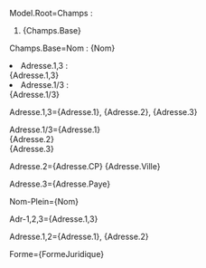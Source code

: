 Model.Root=Champs : <ol><li>{Champs.Base}</ol>

Champs.Base=Nom : {Nom}<li>Adresse.1,3 :<br> {Adresse.1,3}<li>Adresse.1/3 :<br> {Adresse.1/3}

Adresse.1,3={Adresse.1}, {Adresse.2}, {Adresse.3}

Adresse.1/3={Adresse.1}<br>{Adresse.2}<br>{Adresse.3}

Adresse.2={Adresse.CP} {Adresse.Ville}

Adresse.3={Adresse.Paye}

Nom-Plein={Nom}

Adr-1,2,3={Adresse.1,3}

Adresse.1,2={Adresse.1}, {Adresse.2}

Forme={FormeJuridique}